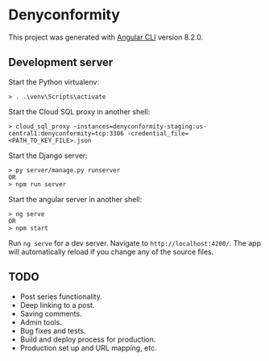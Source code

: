 # Denyconformity

This project was generated with [Angular CLI](https://github.com/angular/angular-cli) version 8.2.0.

## Development server

Start the Python virtualenv:

```
> . .\venv\Scripts\activate
```

Start the Cloud SQL proxy in another shell:

```
> cloud_sql_proxy -instances=denyconformity-staging:us-central1:denyconformity=tcp:3306 -credential_file=<PATH_TO_KEY_FILE>.json
```

Start the Django server:

```
> py server/manage.py runserver
OR
> npm run server
```

Start the angular server in another shell:

```
> ng serve
OR
> npm start
```

Run `ng serve` for a dev server. Navigate to `http://localhost:4200/`. The app will automatically reload if you change any of the source files.


## TODO

* Post series functionality.
* Deep linking to a post.
* Saving comments.
* Admin tools.
* Bug fixes and tests.
* Build and deploy process for production.
* Production set up and URL mapping, etc.
